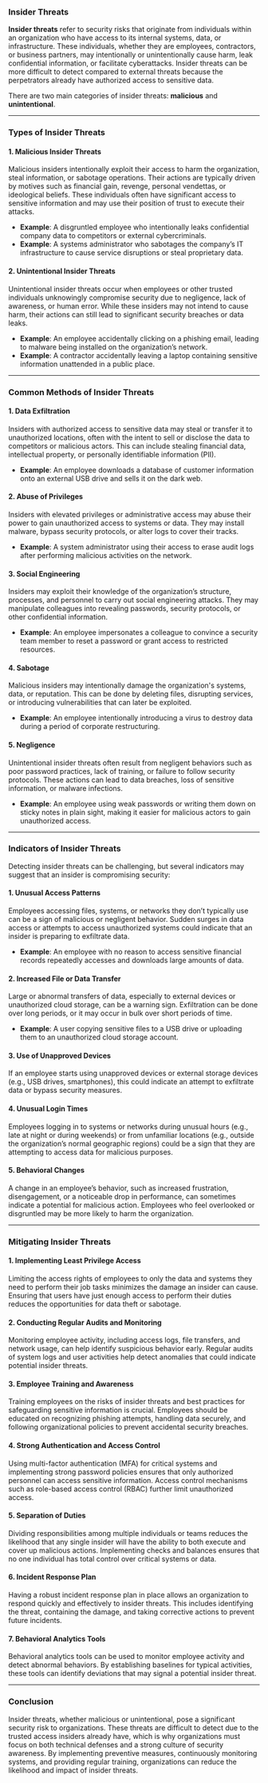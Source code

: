 ### **Insider Threats**

**Insider threats** refer to security risks that originate from individuals within an organization who have access to its internal systems, data, or infrastructure. These individuals, whether they are employees, contractors, or business partners, may intentionally or unintentionally cause harm, leak confidential information, or facilitate cyberattacks. Insider threats can be more difficult to detect compared to external threats because the perpetrators already have authorized access to sensitive data.

There are two main categories of insider threats: **malicious** and **unintentional**.

---

### **Types of Insider Threats**

#### **1. Malicious Insider Threats**
Malicious insiders intentionally exploit their access to harm the organization, steal information, or sabotage operations. Their actions are typically driven by motives such as financial gain, revenge, personal vendettas, or ideological beliefs. These individuals often have significant access to sensitive information and may use their position of trust to execute their attacks.

- **Example**: A disgruntled employee who intentionally leaks confidential company data to competitors or external cybercriminals.
- **Example**: A systems administrator who sabotages the company’s IT infrastructure to cause service disruptions or steal proprietary data.

#### **2. Unintentional Insider Threats**
Unintentional insider threats occur when employees or other trusted individuals unknowingly compromise security due to negligence, lack of awareness, or human error. While these insiders may not intend to cause harm, their actions can still lead to significant security breaches or data leaks.

- **Example**: An employee accidentally clicking on a phishing email, leading to malware being installed on the organization’s network.
- **Example**: A contractor accidentally leaving a laptop containing sensitive information unattended in a public place.

---

### **Common Methods of Insider Threats**

#### **1. Data Exfiltration**
Insiders with authorized access to sensitive data may steal or transfer it to unauthorized locations, often with the intent to sell or disclose the data to competitors or malicious actors. This can include stealing financial data, intellectual property, or personally identifiable information (PII).

- **Example**: An employee downloads a database of customer information onto an external USB drive and sells it on the dark web.

#### **2. Abuse of Privileges**
Insiders with elevated privileges or administrative access may abuse their power to gain unauthorized access to systems or data. They may install malware, bypass security protocols, or alter logs to cover their tracks.

- **Example**: A system administrator using their access to erase audit logs after performing malicious activities on the network.
  
#### **3. Social Engineering**
Insiders may exploit their knowledge of the organization’s structure, processes, and personnel to carry out social engineering attacks. They may manipulate colleagues into revealing passwords, security protocols, or other confidential information.

- **Example**: An employee impersonates a colleague to convince a security team member to reset a password or grant access to restricted resources.

#### **4. Sabotage**
Malicious insiders may intentionally damage the organization's systems, data, or reputation. This can be done by deleting files, disrupting services, or introducing vulnerabilities that can later be exploited.

- **Example**: An employee intentionally introducing a virus to destroy data during a period of corporate restructuring.

#### **5. Negligence**
Unintentional insider threats often result from negligent behaviors such as poor password practices, lack of training, or failure to follow security protocols. These actions can lead to data breaches, loss of sensitive information, or malware infections.

- **Example**: An employee using weak passwords or writing them down on sticky notes in plain sight, making it easier for malicious actors to gain unauthorized access.

---

### **Indicators of Insider Threats**

Detecting insider threats can be challenging, but several indicators may suggest that an insider is compromising security:

#### **1. Unusual Access Patterns**
Employees accessing files, systems, or networks they don’t typically use can be a sign of malicious or negligent behavior. Sudden surges in data access or attempts to access unauthorized systems could indicate that an insider is preparing to exfiltrate data.

- **Example**: An employee with no reason to access sensitive financial records repeatedly accesses and downloads large amounts of data.

#### **2. Increased File or Data Transfer**
Large or abnormal transfers of data, especially to external devices or unauthorized cloud storage, can be a warning sign. Exfiltration can be done over long periods, or it may occur in bulk over short periods of time.

- **Example**: A user copying sensitive files to a USB drive or uploading them to an unauthorized cloud storage account.

#### **3. Use of Unapproved Devices**
If an employee starts using unapproved devices or external storage devices (e.g., USB drives, smartphones), this could indicate an attempt to exfiltrate data or bypass security measures.

#### **4. Unusual Login Times**
Employees logging in to systems or networks during unusual hours (e.g., late at night or during weekends) or from unfamiliar locations (e.g., outside the organization’s normal geographic regions) could be a sign that they are attempting to access data for malicious purposes.

#### **5. Behavioral Changes**
A change in an employee’s behavior, such as increased frustration, disengagement, or a noticeable drop in performance, can sometimes indicate a potential for malicious action. Employees who feel overlooked or disgruntled may be more likely to harm the organization.

---

### **Mitigating Insider Threats**

#### **1. Implementing Least Privilege Access**
Limiting the access rights of employees to only the data and systems they need to perform their job tasks minimizes the damage an insider can cause. Ensuring that users have just enough access to perform their duties reduces the opportunities for data theft or sabotage.

#### **2. Conducting Regular Audits and Monitoring**
Monitoring employee activity, including access logs, file transfers, and network usage, can help identify suspicious behavior early. Regular audits of system logs and user activities help detect anomalies that could indicate potential insider threats.

#### **3. Employee Training and Awareness**
Training employees on the risks of insider threats and best practices for safeguarding sensitive information is crucial. Employees should be educated on recognizing phishing attempts, handling data securely, and following organizational policies to prevent accidental security breaches.

#### **4. Strong Authentication and Access Control**
Using multi-factor authentication (MFA) for critical systems and implementing strong password policies ensures that only authorized personnel can access sensitive information. Access control mechanisms such as role-based access control (RBAC) further limit unauthorized access.

#### **5. Separation of Duties**
Dividing responsibilities among multiple individuals or teams reduces the likelihood that any single insider will have the ability to both execute and cover up malicious actions. Implementing checks and balances ensures that no one individual has total control over critical systems or data.

#### **6. Incident Response Plan**
Having a robust incident response plan in place allows an organization to respond quickly and effectively to insider threats. This includes identifying the threat, containing the damage, and taking corrective actions to prevent future incidents.

#### **7. Behavioral Analytics Tools**
Behavioral analytics tools can be used to monitor employee activity and detect abnormal behaviors. By establishing baselines for typical activities, these tools can identify deviations that may signal a potential insider threat.

---

### **Conclusion**

Insider threats, whether malicious or unintentional, pose a significant security risk to organizations. These threats are difficult to detect due to the trusted access insiders already have, which is why organizations must focus on both technical defenses and a strong culture of security awareness. By implementing preventive measures, continuously monitoring systems, and providing regular training, organizations can reduce the likelihood and impact of insider threats.

